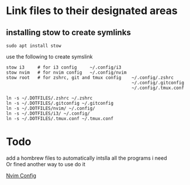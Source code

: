 # Link files to their designated areas

## installing stow to create symlinks
```
sudo apt install stow
```
use the following to create symslink
```
stow i3     # for i3 config     ~/.config/i3
stow nvim   # for nvim config   ~/.config/nvim
stow root   # for zshrc, git and tmux config    ~/.config/.zshrc
                                                ~/.config/.gitconfig
                                                ~/.config/.tmux.conf
```

```
ln -s ~/.DOTFILES/.zshrc ~/.zshrc
ln -s ~/.DOTFILES/.gitconfig ~/.gitconfig
ln -s ~/.DOTFILES/nvim/ ~/.config/
ln -s ~/.DOTFILES/i3/ ~/.config/
ln -s ~/.DOTFILES/.tmux.conf ~/.tmux.conf
```

# Todo
add a hombrew files to automatically intslla all the programs i need<br/>
Or fined another way to use do it<br/>

[Nvim Config](nvim/SetUpNVIM.md)

